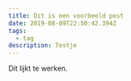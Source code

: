 ```yaml
---
title: Dit is een voorbeeld post
date: 2019-08-09T22:50:42.394Z
tags:
  - tag
description: Testje
---
```

Dit lijkt te werken.
